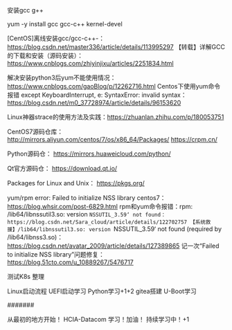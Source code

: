 安装gcc g++

yum -y install gcc gcc-c++ kernel-devel

[CentOS]离线安装gcc/gcc-c++-：https://blog.csdn.net/master336/article/details/113995297
【转载】详解GCC的下载和安装（源码安装）：https://www.cnblogs.com/zhiyinjixu/articles/2251834.html

解决安装python3后yum不能使用情况：https://www.cnblogs.com/gaoBlog/p/12262716.html
Centos下使用yum命令报错 except KeyboardInterrupt, e: SyntaxError: invalid syntax：https://blog.csdn.net/m0_37728974/article/details/96153620


Linux神器strace的使用方法及实践：https://zhuanlan.zhihu.com/p/180053751




CentOS7源码仓库：
http://mirrors.aliyun.com/centos/7/os/x86_64/Packages/
https://crpm.cn/


Python源码仓：
https://mirrors.huaweicloud.com/python/

Qt官方源码仓：
https://download.qt.io/

Packages for Linux and Unix：
https://pkgs.org/


yum/rpm error: Failed to initialize NSS library centos7：https://blog.whsir.com/post-6829.html
rpm和yum命令报错：rpm: /lib64/libnssutil3.so: version `NSSUTIL_3.59‘ not found：https://blog.csdn.net/Sara_cloud/article/details/122702757
【系统救援】/lib64/libnssutil3.so: version `NSSUTIL_3.59‘ not found (required by /lib64/libnss3.so)：https://blog.csdn.net/avatar_2009/article/details/127389865
记一次“Failed to initialize NSS library”问题修复： https://blog.51cto.com/u_10889267/5476717

测试K8s
整理

Linux启动流程
UEFI启动学习
Python学习+1+2
gitea搭建
U-Boot学习

#######

从最初的地方开始！
HCIA-Datacom 学习！加油！
持续学习中！+1
